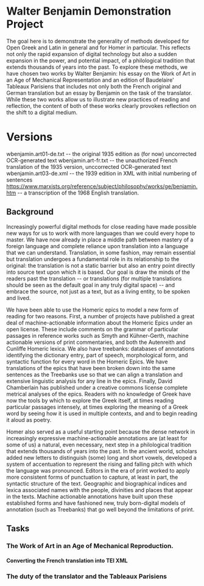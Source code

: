 # Walter Benjamin Demonstration Project

The goal here is to demonstrate the generality of methods developed for Open Greek and Latin in general and for Homer in particular. This reflects not only the rapid expansion of digital technology but also a sudden expansion in the power, and potential impact, of a philological tradition that extends thousands of years into the past. To explore these methods, we have chosen two works by Walter Benjamin: his essay on the Work of Art in an Age of Mechanical Representation and an edition of Baudelaire' Tableaux Parisiens that includes not only both the French original and German translation but an essay by Benjamin on the task of the translator. While these two works allow us to illustrate new practices of reading and reflection, the content of both of these works clearly provokes reflection on the shift to a digital medium.

# Versions

wbenjamin.art01-de.txt -- the original 1935 edition as (for now) uncorrected OCR-generated text
wbenjamin.art-fr.txt -- the unauthorized French translation of the 1935 version, unccorrected OCR-generated text
wbenjamin.art03-de.xml -- the 1939 edition in XML with initial numbering of sentences
https://www.marxists.org/reference/subject/philosophy/works/ge/benjamin.htm -- a transcription of the 1968 English translation.




## Background

Increasingly powerful digital methods for close reading have made possible new ways for us to work with more languages than we could every hope to master. We have now already in place a middle path between mastery of a foreign language and complete reliance upon translation into a language that we can understand. Translation, in some fashion, may remain essential but translation undergoes a fundamental role in its relationship to the original: the translation is not a static barrier but also an entry point directly into source text upon which it is based. Our goal is draw the minds of the readers past the translation -- or translations (for multiple translations should be seen as the default goal in any truly digital space) -- and embrace the source, not just as a text, but as a living entity, to be spoken and lived.

We have been able to use the Homeric epics to model a new form of reading for two reasons. First, a number of projects have published a great deal of machine-actionable information about the Homeric Epics  under an open license. These include comments on the grammar of particular passages in reference works such as Smyth and Kühner-Gerth, machine actionable versions of print commentaries, and both the Autenreith and Cunliffe Homeric lexica. We also have treebanks: databases of annotations identifying the dictionary entry, part of speech, morphological form, and syntactic function for every word in the Homeric Epics. We have translations of the epics that have been broken down into the same sentences as the Treebanks use so that we can align a translation and extensive linguistic analysis for any line in the epics. Finally, David Chamberlain has published under a creative commons license complete metrical analyses of the epics. Readers with no knowledge of Greek have now the tools by which to explore the Greek itself, at times reading particular passages intensely, at times exploring the meaning of a Greek word by seeing how it is used in multiple contexts, and and to begin reading it aloud as poetry.

Homer also served as a useful starting point because the dense network in increasingly expressive machine-actionable annotations are (at least for some of us) a natural, even necessary, next step in a philological tradition that extends thousands of years into the past. In the ancient world, scholars added new letters to distinguish (some) long and short vowels, developed a system of accentuation to represent the rising and falling pitch with which the language was pronounced. Editors in the era of print worked to apply more consistent forms of punctuation to capture, at least in part, the syntactic structure of the text. Geographic and biographical indices and lexica associated names with the people, divinities and places that appear in the texts. Machine actionable annotations have built upon these established forms and have fashioned new, truly born-digital models of annotation (such as Treebanks) that go well beyond the limitations of print.

## Tasks
### The Work of Art in an Age of Mechanical Reproduction.

#### Converting the French translation into TEI XML

### The duty of the translator and the Tableaux Parisiens

